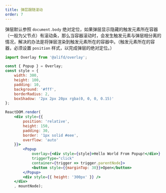 ```yaml
---
title: 弹层跟随滚动
order: 7
---
```


弹层默认参照 `document.body` 绝对定位，如果弹层显示隐藏的触发元素所在容器（一般为父节点）有滚动条，那么当容器滚动时，会发生触发元素与弹层相分离的情况，解决的办法是将弹层渲染到触发元素所在的容器中。（触发元素所在的容器，必须设置 `position` 样式，以完成弹层的绝对定位。）


```jsx
import Overlay from '@alifd/overlay';

const { Popup } = Overlay;
const style = {
    width: 300,
    height: 100,
    padding: 10,
    background: '#fff',
    borderRadius: 2,
    boxShadow: '2px 2px 20px rgba(0, 0, 0, 0.15)'
};

ReactDOM.render(
    <div style={{
        position: 'relative',
        height: 150,
        padding: 30,
        border: '1px solid #eee',
        overflow: 'auto'
    }}>
        <Popup 
            overlay={<div style={style}>Hello World From Popup!</div>}
            triggerType="click"
            container={trigger => trigger.parentNode}>
            <button style={{marginTop: 30}}>Open</button>
        </Popup>
        <div style={{ height: '300px' }} />
    </div>
    , mountNode);
```

